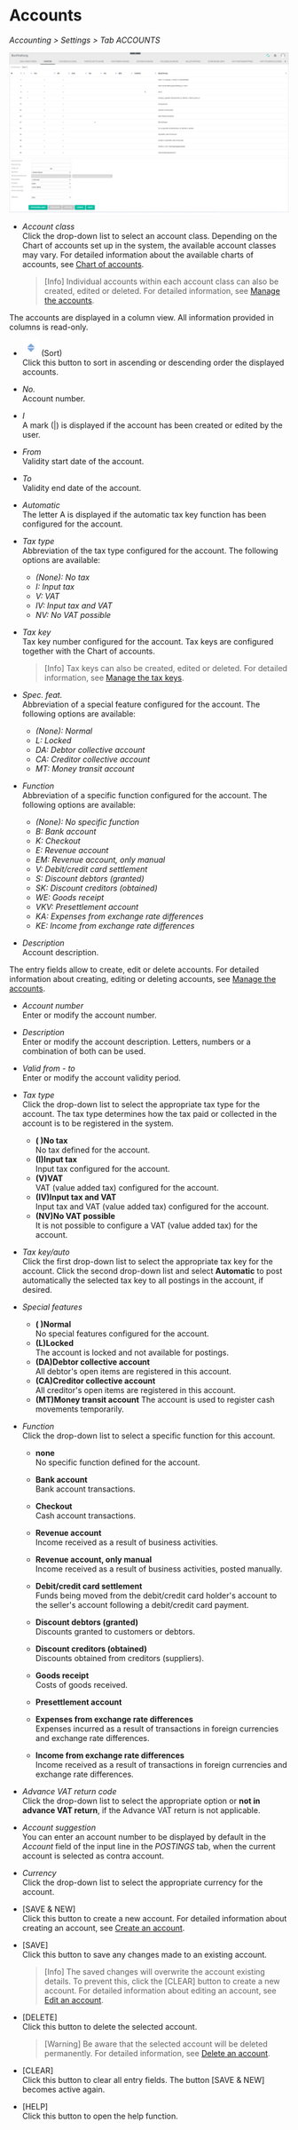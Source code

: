 # Accounts

*Accounting > Settings > Tab ACCOUNTS*

![Accounts](../../Assets/Screenshots/RetailSuiteAccounting/Settings/Accounts/CreateAccount.png "[Accounts]")

- *Account class*  
Click the drop-down list to select an account class. Depending on the Chart of accounts set up in the system, the available account classes may vary. For detailed information about the available charts of accounts, see [Chart of accounts](../Integration/01_RunAccountingWizard.md#chart-of-accounts).

  > [Info] Individual accounts within each account class can also be created, edited or deleted. For detailed information, see [Manage the accounts](../Integration/03_ManageAccounts.md).

The accounts are displayed in a column view. All information provided in columns is read-only.


- ![Sort](../../Assets/Icons/Sort03.png "[Sort]") (Sort)  
Click this button to sort in ascending or descending order the displayed accounts.

- *No.*  
Account number.

- *I*  
A mark (|) is displayed if the account has been created or edited by the user.

- *From*  
Validity start date of the account.

- *To*  
Validity end date of the account.  

- *Automatic*  
The letter A is displayed if the automatic tax key function has been configured for the account.

- *Tax type*   
Abbreviation of the tax type configured for the account. The following options are available:  

  - *(None): No tax*
  - *I: Input tax*
  - *V: VAT*
  - *IV: Input tax and VAT*
  - *NV: No VAT possible*

[comment]: <> (Abkürzungen auf DE belassen? S. Tabelle)

- *Tax key*  
Tax key number configured for the account. Tax keys are configured together with the Chart of accounts.

  > [Info] Tax keys can also be created, edited or deleted. For detailed information, see [Manage the tax keys](../Integration/02_ManageTaxKeys.md).

- *Spec. feat.*  
Abbreviation of a special feature configured for the account. The following options are available:   

  - *(None): Normal*
  - *L: Locked*
  - *DA: Debtor collective account*
  - *CA: Creditor collective account*
  - *MT: Money transit account*

[comment]: <> (Abkürzungen auf DE belassen? S. Tabelle)

- *Function*  
Abbreviation of a specific function configured for the account. The following options are available:

  - *(None): No specific function*
  - *B: Bank account*
  - *K: Checkout*
  - *E: Revenue account*
  - *EM: Revenue account, only manual*
  - *V: Debit/credit card settlement*
  - *S: Discount debtors (granted)*
  - *SK: Discount creditors (obtained)*
  - *WE: Goods receipt*
  - *VKV: Presettlement account*
  - *KA: Expenses from exchange rate differences*
  - *KE: Income from exchange rate differences*


[comment]: <> (Abkürzungen hier auf DE belassen)

- *Description*  
Account description.

The entry fields allow to create, edit or delete accounts. For detailed information about creating, editing or deleting accounts, see [Manage the accounts](../Integration/03_ManageAccounts.md).

- *Account number*  
Enter or modify the account number.

- *Description*  
Enter or modify the account description. Letters, numbers or a combination of both can be used.

- *Valid from - to*  
Enter or modify the account validity period.

- *Tax type*  
Click the drop-down list to select the appropriate tax type for the account. The tax type determines how the tax paid or collected in the account is to be registered in the system.

  - **( )No tax**  
  No tax defined for the account.  
  - **(I)Input tax**  
  Input tax configured for the account.
  - **(V)VAT**  
  VAT (value added tax) configured for the account.
  - **(IV)Input tax and VAT**  
  Input tax and VAT (value added tax) configured for the account.
  - **(NV)No VAT possible**  
  It is not possible to configure a VAT (value added tax) for the account.

[comment]: <> (Stimmt das so?)

- *Tax key/auto*    
  Click the first drop-down list to select the appropriate tax key for the account. Click the second drop-down list and select **Automatic** to post automatically the selected tax key to all postings in the account, if desired.

- *Special features*  

  - **( )Normal**  
  No special features configured for the account.
  - **(L)Locked**  
  The account is locked and not available for postings.
  - **(DA)Debtor collective account**  
  All debtor's open items are registered in this account.
  - **(CA)Creditor collective account**  
  All creditor's open items are registered in this account.
  - **(MT)Money transit account**
  The account is used to register cash movements temporarily.

[comment]: <> (Stimmt das so?)

- *Function*  
Click the drop-down list to select a specific function for this account.

  - **none**  
  No specific function defined for the account.
  - **Bank account**  
  Bank account transactions.
  - **Checkout**  
  Cash account transactions.
  - **Revenue account**  
  Income received as a result of business activities.
  - **Revenue account, only manual**  
  Income received as a result of business activities, posted manually.
  - **Debit/credit card settlement**  
  Funds being moved from the debit/credit card holder's account to the seller's account following a debit/credit card payment.  
  - **Discount debtors (granted)**  
  Discounts granted to customers or debtors.
  - **Discount creditors (obtained)**  
  Discounts obtained from creditors (suppliers).
  - **Goods receipt**  
  Costs of goods received.
  - **Presettlement account**  

  - **Expenses from exchange rate differences**  
  Expenses incurred as a result of transactions in foreign currencies and exchange rate differences.
  - **Income from exchange rate differences**  
  Income received as a result of transactions in foreign currencies and exchange rate differences.

[comment]: <> (Vorverrechnungskonto? Vgl. EC-/Kreditkarte-Verrenchung. Andere müssen auch gegengeprüft werden!)

- *Advance VAT return code*  
Click the drop-down list to select the appropriate option or **not in advance VAT return**, if the Advance VAT return is not applicable.

[comment]: <> (Soll rausfliegen?)

- *Account suggestion*  
You can enter an account number to be displayed by default in the *Account* field of the input line in the *POSTINGS* tab, when the current account is selected as contra account.

[comment]: <> (Stimmt das so?)

- *Currency*  
Click the drop-down list to select the appropriate currency for the account.



- [SAVE & NEW]  
Click this button to create a new account. For detailed information about creating an account, see [Create an account](../Integration/03_ManageAccounts.md#create-an-account).

- [SAVE]  
Click this button to save any changes made to an existing account.

  > [Info] The saved changes will overwrite the account existing details. To prevent this, click the [CLEAR] button to create a new account. For detailed information about editing an account, see [Edit an account](../Integration/03_ManageAccounts.md#edit-an-account).

- [DELETE]  
Click this button to delete the selected account.

  > [Warning] Be aware that the selected account will be deleted permanently. For detailed information, see [Delete an account](../Integration/03_ManageAccounts.md#delete-an-account).

- [CLEAR]  
Click this button to clear all entry fields. The button [SAVE & NEW] becomes active again.

- [HELP]  
Click this button to open the help function.
